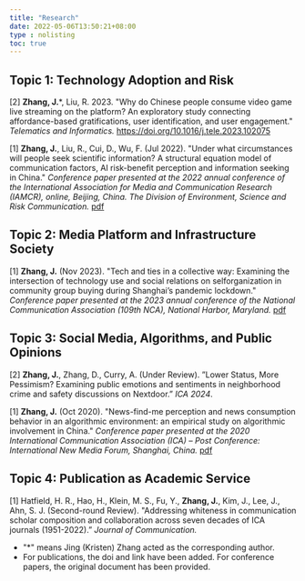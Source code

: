 ```yaml
---
title: "Research"
date: 2022-05-06T13:50:21+08:00
type : nolisting
toc: true
---
```

## Topic 1: Technology Adoption and Risk

[2] **Zhang, J.***, Liu, R. 2023. "Why do Chinese people consume video game live streaming on the platform? An exploratory study connecting affordance-based gratifications, user identification, and user engagement."  *Telematics and Informatics.* https://doi.org/10.1016/j.tele.2023.102075

[1] **Zhang, J.**, Liu, R., Cui, D., Wu, F. (Jul 2022). "Under what circumstances will people seek scientific information? A structural equation model of communication factors, AI risk-benefit perception and information seeking in China." *Conference paper presented at the 2022 annual conference of the International Association for Media and Communication Research (IAMCR), online, Beijing, China. The Division of Environment, Science and Risk Communication.* [pdf](https://kristenjz.com/file/IAMCR_2022_ScienceComm.pdf)

## Topic 2: Media Platform and Infrastructure Society

[1] **Zhang, J.** (Nov 2023). "Tech and ties in a collective way: Examining the intersection of technology use and social relations on selforganization in community group buying during Shanghai’s pandemic lockdown." *Conference paper presented at the 2023 annual conference of the National Communication Association (109th NCA), National Harbor, Maryland.* [pdf](https://kristenjz.com/file/NCA2023_Technologyuse.pdf)

## Topic 3: Social Media, Algorithms, and Public Opinions

[2] **Zhang, J.**, Zhang, D., Curry, A. (Under Review). ”Lower Status, More Pessimism? Examining public emotions and sentiments in neighborhood crime and safety discussions on Nextdoor.” *ICA 2024*.

[1] **Zhang, J.** (Oct 2020). "News-find-me perception and news consumption behavior in an algorithmic environment: an empirical study on algorithmic involvement in China." *Conference paper presented at the 2020 International Communication Association (ICA) – Post Conference: International New Media Forum, Shanghai, China.* [pdf](https://kristenjz.com/file/ICApost2020_NewMedia.pdf)

## Topic 4: Publication as Academic Service

[1] Hatfield, H. R., Hao, H., Klein, M. S., Fu, Y., **Zhang, J.**, Kim, J., Lee, J., Ahn, S. J. (Second-round Review). "Addressing whiteness in communication scholar composition and collaboration across seven decades of ICA journals (1951-2022).” *Journal of Communication.*



- "*" means Jing (Kristen) Zhang acted as the corresponding author.
- For publications, the doi and link have been added. For conference papers, the original document has been provided.



